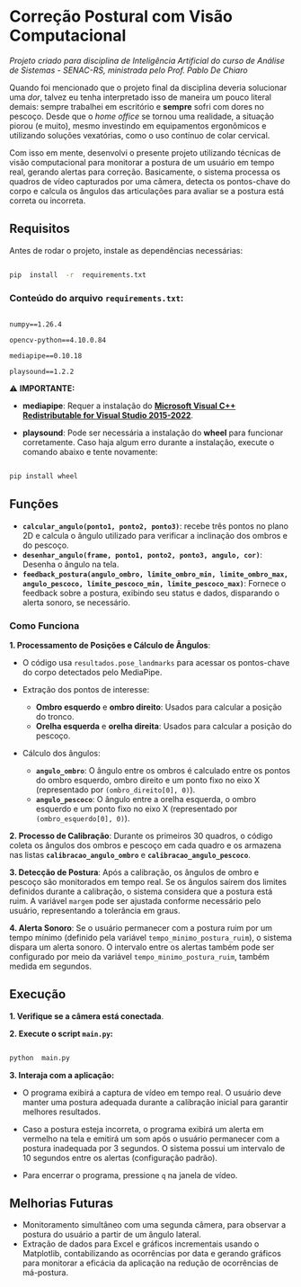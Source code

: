 
# Correção Postural com Visão Computacional

*Projeto criado para disciplina de Inteligência Artificial do curso de Análise de Sistemas - SENAC-RS, ministrada pelo Prof. Pablo De Chiaro*

Quando foi mencionado que o projeto final da disciplina deveria solucionar uma *dor*, talvez eu tenha interpretado isso de maneira um pouco literal demais: sempre trabalhei em escritório e **sempre** sofri com dores no pescoço. Desde que o *home office* se tornou uma realidade, a situação piorou (e muito), mesmo investindo em equipamentos ergonômicos e utilizando soluções vexatórias, como o uso contínuo de colar cervical. 

Com isso em mente, desenvolvi o presente projeto utilizando técnicas de visão computacional para monitorar a postura de um usuário em tempo real, gerando alertas para correção. Basicamente, o sistema processa os quadros de vídeo capturados por uma câmera, detecta os pontos-chave do corpo e calcula os ângulos das articulações para avaliar se a postura está correta ou incorreta.

## Requisitos

Antes de rodar o projeto, instale as dependências necessárias:

```bash

pip  install  -r  requirements.txt

```

### Conteúdo do arquivo `requirements.txt`:

  

```text

numpy==1.26.4

opencv-python==4.10.0.84

mediapipe==0.10.18

playsound==1.2.2

```

⚠️ **IMPORTANTE:**

-  **mediapipe**: Requer a instalação do  [ **Microsoft Visual C++ Redistributable for Visual Studio 2015-2022**](https://learn.microsoft.com/en-us/cpp/windows/latest-supported-vc-redist?view=msvc-160).

-  **playsound**: Pode ser necessária a instalação do **wheel** para funcionar corretamente. Caso haja algum erro durante a instalação, execute o comando abaixo e tente novamente:

```bash

pip install wheel

```

## Funções


-   **`calcular_angulo(ponto1, ponto2, ponto3)`**: recebe três pontos no plano 2D e calcula o ângulo utilizado para verificar a inclinação dos ombros e do pescoço.
-   **`desenhar_angulo(frame, ponto1, ponto2, ponto3, angulo, cor)`**: Desenha o ângulo na tela.
-   **`feedback_postura(angulo_ombro, limite_ombro_min, limite_ombro_max, angulo_pescoco, limite_pescoco_min, limite_pescoco_max)`**: Fornece o feedback sobre a postura, exibindo seu status e dados, disparando o alerta sonoro, se necessário.

  ### Como Funciona

**1.  Processamento de Posições e Cálculo de Ângulos**: 
-   O código usa `resultados.pose_landmarks` para acessar os pontos-chave do corpo detectados pelo MediaPipe.
    
-   Extração dos pontos de interesse:
    
    -   **Ombro esquerdo** e **ombro direito**: Usados para calcular a posição do tronco.
    -   **Orelha esquerda** e **orelha direita**: Usados para calcular a posição do pescoço.
-   Cálculo dos ângulos:
    
    -   **`angulo_ombro`**: O ângulo entre os ombros é calculado entre os pontos do ombro esquerdo, ombro direito e um ponto fixo no eixo X (representado por `(ombro_direito[0], 0)`).
    -   **`angulo_pescoco`**: O ângulo entre a orelha esquerda, o ombro esquerdo e um ponto fixo no eixo X (representado por `(ombro_esquerdo[0], 0)`).

**2.  Processo de Calibração**: Durante os primeiros 30 quadros, o código coleta os ângulos dos ombros e pescoço em cada quadro e os armazena nas listas **`calibracao_angulo_ombro`** e **`calibracao_angulo_pescoco`**.

**3.  Detecção de Postura**: Após a calibração, os ângulos de ombro e pescoço são monitorados em tempo real. Se os ângulos saírem dos limites definidos durante a calibração, o sistema considera que a postura está ruim. A variável `margem` pode ser ajustada conforme necessário pelo usuário, representando a tolerância em graus.

**4.  Alerta Sonoro**: Se o usuário permanecer com a postura ruim por um tempo mínimo (definido pela variável `tempo_minimo_postura_ruim`), o sistema dispara um alerta sonoro. O intervalo entre os alertas também pode ser configurado por meio da variável `tempo_minimo_postura_ruim`, também medida em segundos.

## Execução

  

**1.  Verifique se a câmera está conectada**.

**2.  Execute o script `main.py`:**

```bash

python  main.py

```

**3.  Interaja com a aplicação:**

- O programa exibirá a captura de vídeo em tempo real. O usuário deve manter uma postura adequada durante a calibração inicial para garantir melhores resultados.

- Caso a postura esteja incorreta, o programa exibirá um alerta em vermelho na tela e emitirá um som após o usuário permanecer com a postura inadequada por 3 segundos. O sistema possui um intervalo de 10 segundos entre os alertas (configuração padrão).

- Para encerrar o programa, pressione `q` na janela de vídeo.


## Melhorias Futuras

 - Monitoramento simultâneo com uma segunda câmera, para observar a postura do usuário a partir de um ângulo lateral.
 - Extração de dados para Excel e gráficos incrementais usando o Matplotlib, contabilizando as ocorrências por data e gerando gráficos para monitorar a eficácia da aplicação na redução de ocorrências de má-postura.
